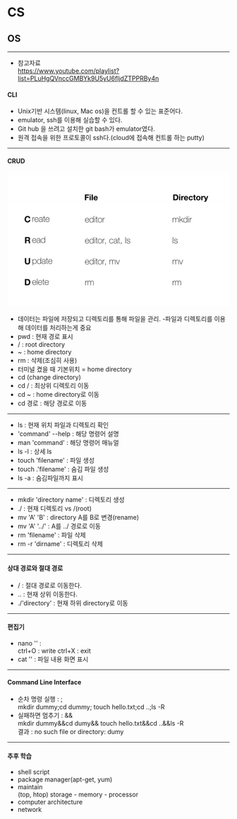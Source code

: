 # CS
## OS
---
- 참고자료 <br>
https://www.youtube.com/playlist?list=PLuHgQVnccGMBYk9U5yU6fljdZTPPRBy4n

#### CLI 
- Unix기반 시스템(linux, Mac os)을 컨트롤 할 수 있는 표준어다.
- emulator, ssh를 이용해 실습할 수 있다.
- Git hub 을 쓰려고 설치한 git bash가 emulator였다.
- 원격 접속을 위한 프로토콜이 ssh다.(cloud에 접속해 컨트롤 하는 putty)
---
#### CRUD
![ex_screenshot](../img/crud.png)
- 데이터는 파일에 저장되고 디렉토리를 통해 파일을 관리.
-파일과 디렉토리를 이용해 데이터를 처리하는게 중요<br>
- pwd : 현재 경로 표시
- / : root directory
- ~ : home directory
- rm : 삭제(조심히 사용)
- 터미널 켰을 때 기본위치 = home directory
- cd (change directory) 
- cd / : 최상위 디렉토리 이동
- cd ~ : home directory로 이동
- cd 경로 : 해당 경로로 이동
---
- ls : 현재 위치 파일과 디렉토리 확인
- 'command' --help : 해당 명령어 설명
- man 'command' : 해당 명령어 매뉴얼
- ls -l : 상세 ls
- touch 'filename' : 파일 생성
- touch .'filename' : 숨김 파일 생성
- ls -a : 숨김파일까지 표시
---
- mkdir 'directory name' : 디렉토리 생성
- ./ : 현재 디렉토리 vs /(root)
- mv 'A' 'B' : directory  A를 B로 변경(rename)
- mv 'A' '../' : A를 ../ 경로로 이동 
- rm 'filename' : 파일 삭제
- rm -r 'dirname' : 디렉토리 삭제
---
#### 상대 경로와 절대 경로
- / : 절대 경로로 이동한다.
- .. : 현재 상위 이동한다.
- ./'directory' : 현재 하위 directory로 이동
---
#### 편집기
- nano '' : <br>
 ctrl+O : write
 ctrl+X : exit
- cat '' : 파일 내용 화면 표시 <br>
---
#### Command Line Interface
- 순차 명령 실행 : ;<br>
mkdir dummy;cd dummy; touch hello.txt;cd ..;ls -R
- 실패하면 멈추기 : &&<br>
mkdir dummy&&cd dumy&& touch hello.txt&&cd ..&&ls -R<br>
결과 : no such file or directory: dumy
---
#### 추후 학습
- shell script
- package manager(apt-get, yum)
- maintain<br>(top, htop)
storage - memory - processor
- computer architecture
- network